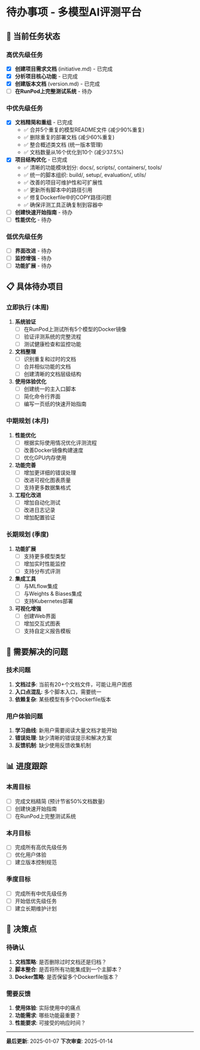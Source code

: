 # 待办事项 - 多模型AI评测平台

## 🎯 当前任务状态

### 高优先级任务
- [x] **创建项目需求文档** (initiative.md) - 已完成
- [x] **分析项目核心功能** - 已完成
- [x] **创建版本文档** (version.md) - 已完成
- [ ] **在RunPod上完整测试系统** - 待办

### 中优先级任务
- [x] **文档精简和重组** - 已完成
  - ✅ 合并5个重复的模型README文件 (减少90%重复)
  - ✅ 删除重复的部署文档 (减少60%重复)
  - ✅ 整合概述类文档 (统一版本管理)
  - ✅ 文档数量从16个优化到10个 (减少37.5%)
- [x] **项目结构优化** - 已完成
  - ✅ 清晰的功能模块划分: docs/, scripts/, containers/, tools/
  - ✅ 统一的脚本组织: build/, setup/, evaluation/, utils/
  - ✅ 改善的项目可维护性和可扩展性
  - ✅ 更新所有脚本中的路径引用
  - ✅ 修复Dockerfile中的COPY路径问题
  - ✅ 确保评测工具正确复制到容器中
- [ ] **创建快速开始指南** - 待办
- [ ] **性能优化** - 待办

### 低优先级任务
- [ ] **界面改进** - 待办
- [ ] **监控增强** - 待办
- [ ] **功能扩展** - 待办

## 📋 具体待办项目

### 立即执行 (本周)
1. **系统验证**
   - [ ] 在RunPod上测试所有5个模型的Docker镜像
   - [ ] 验证评测系统的完整流程
   - [ ] 测试健康检查和监控功能

2. **文档整理**
   - [ ] 识别重复和过时的文档
   - [ ] 合并相似功能的文档
   - [ ] 创建清晰的文档层级结构

3. **使用体验优化**
   - [ ] 创建统一的主入口脚本
   - [ ] 简化命令行界面
   - [ ] 编写一页纸的快速开始指南

### 中期规划 (本月)
1. **性能优化**
   - [ ] 根据实际使用情况优化评测流程
   - [ ] 改善Docker镜像构建速度
   - [ ] 优化GPU内存使用

2. **功能完善**
   - [ ] 增加更详细的错误处理
   - [ ] 改进可视化图表质量
   - [ ] 支持更多数据集格式

3. **工程化改进**
   - [ ] 增加自动化测试
   - [ ] 改进日志记录
   - [ ] 增加配置验证

### 长期规划 (季度)
1. **功能扩展**
   - [ ] 支持更多模型类型
   - [ ] 增加实时性能监控
   - [ ] 支持分布式评测

2. **集成工具**
   - [ ] 与MLflow集成
   - [ ] 与Weights & Biases集成
   - [ ] 支持Kubernetes部署

3. **可视化增强**
   - [ ] 创建Web界面
   - [ ] 增加交互式图表
   - [ ] 支持自定义报告模板

## 🔧 需要解决的问题

### 技术问题
1. **文档过多**: 当前有20+个文档文件，可能让用户困惑
2. **入口点混乱**: 多个脚本入口，需要统一
3. **依赖复杂**: 某些模型有多个Dockerfile版本

### 用户体验问题
1. **学习曲线**: 新用户需要阅读大量文档才能开始
2. **错误处理**: 缺少清晰的错误提示和解决方案
3. **反馈机制**: 缺少使用反馈收集机制

## 📊 进度跟踪

### 本周目标
- [ ] 完成文档精简 (预计节省50%文档数量)
- [ ] 创建快速开始指南
- [ ] 在RunPod上完整测试系统

### 本月目标
- [ ] 完成所有高优先级任务
- [ ] 优化用户体验
- [ ] 建立版本控制规范

### 季度目标
- [ ] 完成所有中优先级任务
- [ ] 开始低优先级任务
- [ ] 建立长期维护计划

## 🎯 决策点

### 待确认
1. **文档策略**: 是否删除过时文档还是归档？
2. **脚本整合**: 是否将所有功能集成到一个主脚本？
3. **Docker策略**: 是否保留多个Dockerfile版本？

### 需要反馈
1. **使用体验**: 实际使用中的痛点
2. **功能需求**: 哪些功能最重要？
3. **性能要求**: 可接受的响应时间？

---

**最后更新**: 2025-01-07
**下次审查**: 2025-01-14